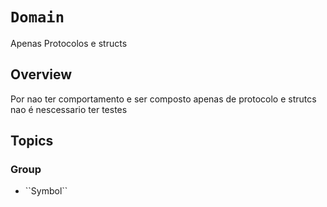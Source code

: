 # ``Domain``

Apenas Protocolos e structs

## Overview

Por nao ter comportamento e ser composto apenas de protocolo e strutcs nao é nescessario ter testes

## Topics

### <!--@START_MENU_TOKEN@-->Group<!--@END_MENU_TOKEN@-->

- <!--@START_MENU_TOKEN@-->``Symbol``<!--@END_MENU_TOKEN@-->
